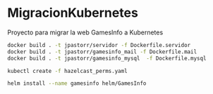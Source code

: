 # MigracionKubernetes
Proyecto para migrar la web GamesInfo a Kubernetes

```bash
docker build . -t jpastorr/servidor -f Dockerfile.servidor
docker build . -t jpastorr/gamesinfo_mail -f Dockerfile.mail
docker build . -t jpastorr/gamesinfo_mysql  -f Dockerfile.mysql

kubectl create -f hazelcast_perms.yaml

helm install --name gamesinfo helm/GamesInfo
```
